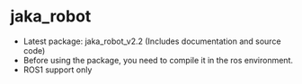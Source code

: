 # jaka_robot
* Latest package: jaka_robot_v2.2 (Includes documentation and source code)  
* Before using the package, you need to compile it in the ros environment.
* ROS1 support only
